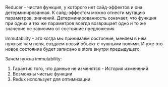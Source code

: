 Reducer - чистая функция, у которого нет сайд-эффектов и она детерминированная. К сайд-эффектом можно 
отнести мутацию параметров, значений. Детерминированность означает, что функция при одних и тех же 
параметров всегда возвращает одно и то же значение не зависимо от состояние предложения

Immutability - это когда мы принимаем состояние, меняем в нем нужные нам поля, создаем новый объект с нужными полями. И уже это новое состояние будет записано в store внутри предыдущего

Зачем нужна immutability:

1. Гарантия того, что данные не изменятся - История изменений
2. Возможны чистые функции
3. Redux использует для оптимизации